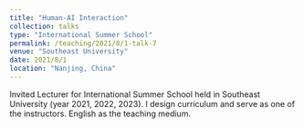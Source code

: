 ```yaml
---
title: "Human-AI Interaction"
collection: talks
type: "International Summer School"
permalink: /teaching/2021/8/1-talk-7
venue: "Southeast University"
date: 2021/8/1
location: "Nanjing, China"
---
```


Invited Lecturer for International Summer School held in Southeast University (year 2021, 2022, 2023). I design curriculum and serve as one of the instructors. English as the teaching medium.
